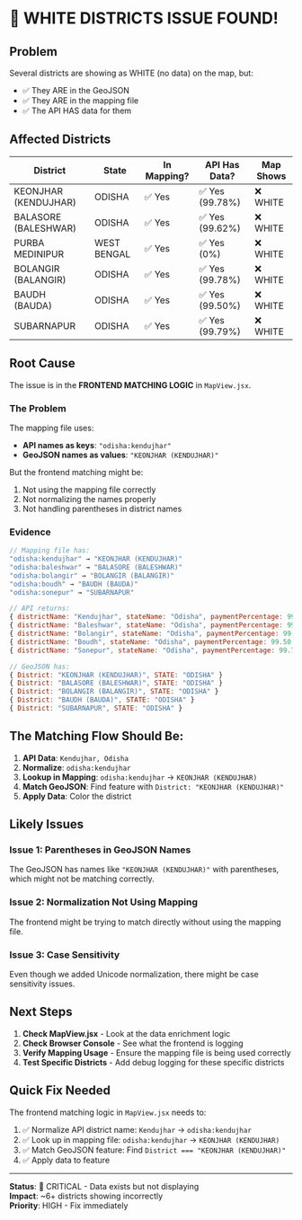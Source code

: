 # 🔴 WHITE DISTRICTS ISSUE FOUND!

## Problem

Several districts are showing as WHITE (no data) on the map, but:
- ✅ They ARE in the GeoJSON
- ✅ They ARE in the mapping file  
- ✅ The API HAS data for them

## Affected Districts

| District | State | In Mapping? | API Has Data? | Map Shows |
|----------|-------|-------------|---------------|-----------|
| KEONJHAR (KENDUJHAR) | ODISHA | ✅ Yes | ✅ Yes (99.78%) | ❌ WHITE |
| BALASORE (BALESHWAR) | ODISHA | ✅ Yes | ✅ Yes (99.62%) | ❌ WHITE |
| PURBA MEDINIPUR | WEST BENGAL | ✅ Yes | ✅ Yes (0%) | ❌ WHITE |
| BOLANGIR (BALANGIR) | ODISHA | ✅ Yes | ✅ Yes (99.78%) | ❌ WHITE |
| BAUDH (BAUDA) | ODISHA | ✅ Yes | ✅ Yes (99.50%) | ❌ WHITE |
| SUBARNAPUR | ODISHA | ✅ Yes | ✅ Yes (99.79%) | ❌ WHITE |

## Root Cause

The issue is in the **FRONTEND MATCHING LOGIC** in `MapView.jsx`.

### The Problem

The mapping file uses:
- **API names as keys**: `"odisha:kendujhar"`
- **GeoJSON names as values**: `"KEONJHAR (KENDUJHAR)"`

But the frontend matching might be:
1. Not using the mapping file correctly
2. Not normalizing the names properly
3. Not handling parentheses in district names

### Evidence

```javascript
// Mapping file has:
"odisha:kendujhar" → "KEONJHAR (KENDUJHAR)"
"odisha:baleshwar" → "BALASORE (BALESHWAR)"
"odisha:bolangir" → "BOLANGIR (BALANGIR)"
"odisha:boudh" → "BAUDH (BAUDA)"
"odisha:sonepur" → "SUBARNAPUR"

// API returns:
{ districtName: "Kendujhar", stateName: "Odisha", paymentPercentage: 99.78 }
{ districtName: "Baleshwar", stateName: "Odisha", paymentPercentage: 99.62 }
{ districtName: "Bolangir", stateName: "Odisha", paymentPercentage: 99.78 }
{ districtName: "Boudh", stateName: "Odisha", paymentPercentage: 99.50 }
{ districtName: "Sonepur", stateName: "Odisha", paymentPercentage: 99.79 }

// GeoJSON has:
{ District: "KEONJHAR (KENDUJHAR)", STATE: "ODISHA" }
{ District: "BALASORE (BALESHWAR)", STATE: "ODISHA" }
{ District: "BOLANGIR (BALANGIR)", STATE: "ODISHA" }
{ District: "BAUDH (BAUDA)", STATE: "ODISHA" }
{ District: "SUBARNAPUR", STATE: "ODISHA" }
```

## The Matching Flow Should Be:

1. **API Data**: `Kendujhar, Odisha`
2. **Normalize**: `odisha:kendujhar`
3. **Lookup in Mapping**: `odisha:kendujhar` → `KEONJHAR (KENDUJHAR)`
4. **Match GeoJSON**: Find feature with `District: "KEONJHAR (KENDUJHAR)"`
5. **Apply Data**: Color the district

## Likely Issues

### Issue 1: Parentheses in GeoJSON Names
The GeoJSON has names like `"KEONJHAR (KENDUJHAR)"` with parentheses, which might not be matching correctly.

### Issue 2: Normalization Not Using Mapping
The frontend might be trying to match directly without using the mapping file.

### Issue 3: Case Sensitivity
Even though we added Unicode normalization, there might be case sensitivity issues.

## Next Steps

1. **Check MapView.jsx** - Look at the data enrichment logic
2. **Check Browser Console** - See what the frontend is logging
3. **Verify Mapping Usage** - Ensure the mapping file is being used correctly
4. **Test Specific Districts** - Add debug logging for these specific districts

## Quick Fix Needed

The frontend matching logic in `MapView.jsx` needs to:
1. ✅ Normalize API district name: `Kendujhar` → `odisha:kendujhar`
2. ✅ Look up in mapping file: `odisha:kendujhar` → `KEONJHAR (KENDUJHAR)`
3. ✅ Match GeoJSON feature: Find `District === "KEONJHAR (KENDUJHAR)"`
4. ✅ Apply data to feature

---

**Status**: 🔴 CRITICAL - Data exists but not displaying  
**Impact**: ~6+ districts showing incorrectly  
**Priority**: HIGH - Fix immediately

